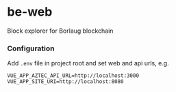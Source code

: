 # be-web

Block explorer for Borlaug blockchain

### Configuration

Add `.env` file in project root and set web and api urls, e.g.

```
VUE_APP_AZTEC_API_URL=http://localhost:3000
VUE_APP_SITE_URI=http://localhost:8080
```
